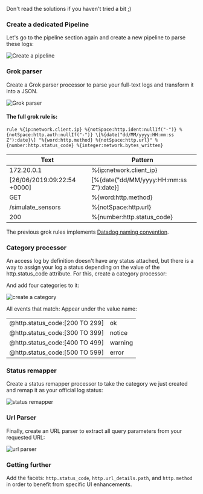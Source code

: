 Don't read the solutions if you haven't tried a bit ;)

### Create a dedicated Pipeline

Let's go to the pipeline section again and create a new pipeline to parse these logs:

![Create a pipeline](https://raw.githubusercontent.com/l0k0ms/workshops/master/log-workshop-2/images/create_a_pipeline.png)

### Grok parser

Create a Grok parser processor to parse your full-text logs and transform it into a JSON.

![Grok parser](https://raw.githubusercontent.com/l0k0ms/workshops/master/log-workshop-2/images/grok_parser.png)

#### The full grok rule is:

```
rule %{ip:network.client.ip} %{notSpace:http.ident:nullIf("-")} %{notSpace:http.auth:nullIf("-")} \[%{date("dd/MM/yyyy:HH:mm:ss Z"):date}\] "%{word:http.method} %{notSpace:http.url}" %{number:http.status_code} %{integer:network.bytes_written}
```

| Text                        | Pattern                                   |
| -----                       | ----                                      |
| 172.20.0.1                  | %{ip:network.client_ip}                   |
| [26/06/2019:09:22:54 +0000] | \[%{date("dd/MM/yyyy:HH:mm:ss Z"):date}\] |
| GET                         | %{word:http.method}                       |
| /simulate_sensors           | %{notSpace:http.url}                      |
| 200                         | %{number:http.status_code}                |

The previous grok rules implements [Datadog naming convention](https://docs.datadoghq.com/logs/processing/attributes_naming_convention/).

### Category processor

An access log by definition doesn't have any status attached, but there is a way to assign your log a status depending on the value of the http.status_code attribute. For this, create a category processor:

And add four categories to it:

![create a category](https://raw.githubusercontent.com/l0k0ms/workshops/master/log-workshop-2/images/create_a_category.png)

All events that match:  Appear under the value name:

|                                |         |
| ---                            | ---     |
| @http.status_code:[200 TO 299] | ok      |
| @http.status_code:[300 TO 399] | notice  |
| @http.status_code:[400 TO 499] | warning |
| @http.status_code:[500 TO 599] | error   |


### Status remapper

Create a status remapper processor to take the category we just created and remap it as your official log status:

![status remapper](https://raw.githubusercontent.com/l0k0ms/workshops/master/log-workshop-2/images/status_remapper.png)

### Url Parser

Finally, create an URL parser to extract all query parameters from your requested URL:

![url parser](https://raw.githubusercontent.com/l0k0ms/workshops/master/log-workshop-2/images/url_parser.png)

### Getting further

Add the facets: `http.status_code`, `http.url_details.path`, and `http.method` in order to benefit from specific UI enhancements.